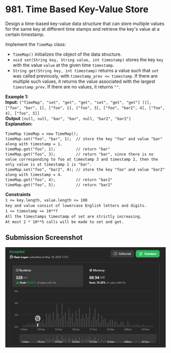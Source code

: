 # 981. Time Based Key-Value Store

Design a time-based key-value data structure that can store multiple values for the same key at different time stamps and retrieve the key's value at a certain timestamp.  

Implement the `TimeMap` class:  
* `TimeMap()` initializes the object of the data structure.  
* `void set(String key, String value, int timestamp)` stores the key `key` with the value `value` at the given time `timestamp`.  
* `String get(String key, int timestamp)` returns a value such that `set` was called previously, with `timestamp_prev <= timestamp`. If there are multiple such values, it returns the value associated with the largest `timestamp_prev`. If there are no values, it returns `""`.

**Example 1:**  
    **Input:** `["TimeMap", "set", "get", "get", "set", "get", "get"] [[], ["foo", "bar", 1], ["foo", 1], ["foo", 3], ["foo", "bar2", 4], ["foo", 4], ["foo", 5]]`  
    **Output** `[null, null, "bar", "bar", null, "bar2", "bar2"]`   
    **Explanation:**   
```
TimeMap timeMap = new TimeMap();
timeMap.set("foo", "bar", 1);  // store the key "foo" and value "bar" along with timestamp = 1.
timeMap.get("foo", 1);         // return "bar"
timeMap.get("foo", 3);         // return "bar", since there is no value corresponding to foo at timestamp 3 and timestamp 2, then the only value is at timestamp 1 is "bar".
timeMap.set("foo", "bar2", 4); // store the key "foo" and value "bar2" along with timestamp = 4.
timeMap.get("foo", 4);         // return "bar2"
timeMap.get("foo", 5);         // return "bar2"
```         

**Constraints**  
    `1 <= key.length, value.length <= 100`  
    `key and value consist of lowercase English letters and digits.`  
    `1 <= timestamp <= 10**7`  
    `All the timestamps timestamp of set are strictly increasing.`  
    `At most 2 * 10**5 calls will be made to set and get.`  

## Submission Screenshot  

![Image](./time-based-key-value-store.png)